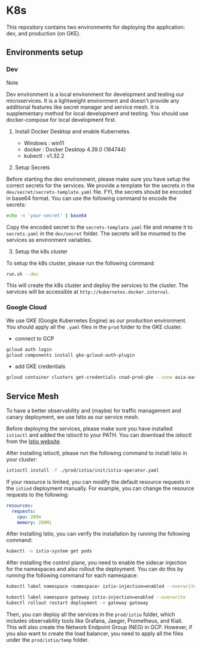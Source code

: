 # K8s

This repository contains two environments for deploying the application: dev, and production (on GKE).

## Environments setup

### Dev

> [!NOTE]
> Dev environment is a local environment for development and testing our microservices. It is a lightweight environment and doesn't provide any additional features like secret manager and service mesh. It is supplementary method for local development and testing. You should use docker-compose for local development first.

1. Install Docker Desktop and enable Kubernetes.

   - Windows : win11
   - docker : Docker Desktop 4.39.0 (184744)
   - kubectl : v1.32.2

2. Setup Secrets

Before starting the dev environment, please make sure you have setup the correct secrets for the services. We provide a template for the secrets in the `dev/secret/secrets-template.yaml` file. FYI, the secrets should be encoded in base64 format. You can use the following command to encode the secrets:

```bash
echo -n 'your-secret' | base64
```

Copy the encoded secret to the `secrets-template.yaml` file and rename it to `secrets.yaml` in the `dev/secret` folder. The secrets will be mounted to the services as environment variables.

3. Setup the k8s cluster

To setup the k8s cluster, please run the following command:

```bash
run.sh --dev
```

This will create the k8s cluster and deploy the services to the cluster. The services will be accessible at `http://kubernetes.docker.internal`.

### Google Cloud

We use GKE (Google Kubernetes Engine) as our production environment. You should apply all the `.yaml` files in the `prod` folder to the GKE cluster.

- connect to GCP

```bash
gcloud auth login
gcloud components install gke-gcloud-auth-plugin
```

- add GKE credentials

```bash
gcloud container clusters get-credentials cnad-prod-gke --zone asia-east1-a --project cnad-group3
```

## Service Mesh

To have a better observability and (maybe) for traffic management and canary deployment, we use Istio as our service mesh.

Before deploying the services, please make sure you have installed `istioctl` and added the istioctl to your PATH. You can download the istioctl from the [Istio website](https://istio.io/latest/docs/setup/getting-started/).

After installing istioctl, please run the following command to install Istio in your cluster:

```bash
istioctl install -f ./prod/istio/init/istio-operator.yaml
```

If your resource is limited, you can modify the default resource requests in the `istiod` deployment manually. For example, you can change the resource requests to the following:

```yaml
resources:
  requests:
    cpu: 200m
    memory: 200Mi
```

After installing Istio, you can verify the installation by running the following command:

```bash
kubectl -n istio-system get pods
```

After installing the control plane, you need to enable the sidecar injection for the namespaces and also rollout the deployment. You can do this by running the following command for each namespace:

```bash
kubectl label namespace <namespace> istio-injection=enabled --overwrite
```

```bash
kubectl label namespace gateway istio-injection=enabled --overwrite
kubectl rollout restart deployment -n gateway gateway
```

Then, you can deploy all the services in the `prod/istio` folder, which includes observability tools like Grafana, Jaeger, Prometheus, and Kiali. This will also create the Network Endpoint Group (NEG) in GCP. However, if you also want to create the load balancer, you need to apply all the files under the `prod/istio/temp` folder.
